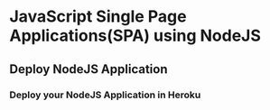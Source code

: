 # JavaScript Single Page Applications(SPA) using NodeJS
## Deploy NodeJS Application

### Deploy your NodeJS Application in Heroku
